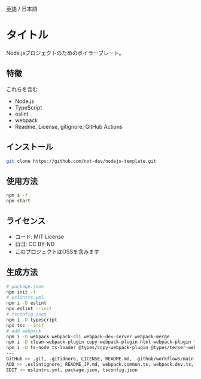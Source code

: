 [英語](./README.md) / 日本語

<!-- ![](./res/) -->

# タイトル

Node.jsプロジェクトのためのボイラープレート。

## 特徴

これらを含む

* Node.js
* TypeScript
* eslint
* webpack
* Readme, License, gitignore, GitHub Actions

## インストール

```sh
git clone https://github.com/not-dev/nodejs-template.git
```

## 使用方法

```sh
npm i -f
npm start
```

## ライセンス

* コード: MIT License
* ロゴ: CC BY-ND
* このプロジェクトはOSSを含みます

## 生成方法

```sh
# package.json
npm init -f
# eslintrc.yml
npm i -D eslint
npx eslint --init
# tsconfig.json
npm i -D typescript
npx tsc --init
# add webpack
npm i -D webpack webpack-cli webpack-dev-server webpack-merge
npm i -D clean-webpack-plugin copy-webpack-plugin html-webpack-plugin terser-webpack-plugin
npm i -D ts-node ts-loader @types/copy-webpack-plugin @types/terser-webpack-plugin @types/webpack-dev-server @types/webpack-merge @typescript-eslint/eslint-plugin @typescript-eslint/parser
---
GitHub >> .git, .gitidnore, LICENSE, README.md, .github/workflows/main.yml
ADD >> .eslintignore, README_JP.md, webpack.common.ts, webpack.dev.ts, webpack.prod.ts, public/, res/, src/
EDIT >> eslintrc.yml, package.json, tsconfig.json
```

